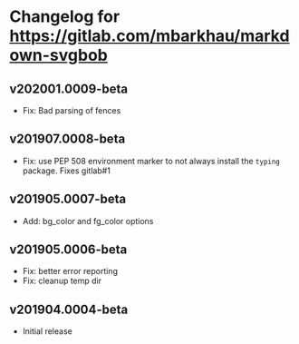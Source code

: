 # Changelog for https://gitlab.com/mbarkhau/markdown-svgbob

## v202001.0009-beta

 - Fix: Bad parsing of fences


## v201907.0008-beta

 - Fix: use PEP 508 environment marker to not always install the `typing` package. Fixes gitlab#1


## v201905.0007-beta

 - Add: bg_color and fg_color options
 

## v201905.0006-beta

 - Fix: better error reporting
 - Fix: cleanup temp dir


## v201904.0004-beta

 - Initial release
